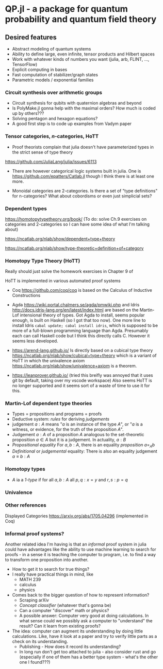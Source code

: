# QP.jl - a package for quantum probability and quantum field theory

## Desired features
- Abstract modeling of quantum systems
- Ability to define large, even infinite, tensor products and Hilbert spaces
- Work with whatever kinds of numbers you want (julia, arb, FLINT, ..., TensorFlow)
- Explicit computing in bases 
- Fast computation of stabilizer/graph states 
- Parametric models / exponential families


### Circuit synthesis over arithmetic groups
- Circuit synthesis for qubits with quaternion algebras and beyond
- Is PolyMake.jl gonna help with the maximal orders?  How much is coded up by others???
- Solving pentagon and hexagon equations?
- A good first step is to code up examples from Vadym paper

### Tensor categories, $n$-categories, HoTT
- Proof theorists complain that julia doesn't have parameterized types in the strict sense of type theory

https://github.com/JuliaLang/julia/issues/6113

- There are however categorical logic systems built in julia.  One is 
https://github.com/epatters/Catlab.jl though I think there is at least one more.

- Monoidal categories are 2-categories.  Is there a set of "type definitions" for n-categories?  What about cobordisms or even just simplicial sets?

### Dependent types

https://homotopytypetheory.org/book/ (To do: solve Ch.9 exercises on categories and 2-categories so I can have some idea of what I'm talking about)

https://ncatlab.org/nlab/show/dependent+type+theory

https://ncatlab.org/nlab/show/type-theoretic+definition+of+category

### Homotopy Type Theory (HoTT)

Really should just solve the homework exercises in Chapter 9 of

HoTT is implemented in various automated proof systems

- Coq https://github.com/coq/coq is based on the Calculus of Inductive Constructions

- Agda https://wiki.portal.chalmers.se/agda/pmwiki.php and Idris  http://docs.idris-lang.org/en/latest/index.html are based on the Martin-Lof intensional theory of types.  Got Agda to install, seems popular enough, is built on Haskell (so I got that too now).  One more line to install Idris  ```cabal update; cabal install idris```,  which is supposed to be more of a full-blown programming language than Agda.  Presumably each can call Haskell code but I think this directly calls C.  However it seems less developed.

- https://arend-lang.github.io/ Is directly based on a cubical type theory https://ncatlab.org/nlab/show/cubical+type+theory which is a variant of HoTT in which the univalence axiom https://ncatlab.org/nlab/show/univalence+axiom is a theorem.

- https://leanprover.github.io/ (tried this breifly was annoyed that it uses git by default, taking over my vscode workspace)  Also seems HoTT is no longer supported and it seems sort of a waste of time to use it for this. 

### Martin-Lof dependent type theories
- Types = propositions and programs = proofs
- Deductive system: *rules* for deriving *judgements*
- judgement $a:A$ means "$a$ is an instance of the type $A$", or 
"$a$ is a witness, or evidence, for the truth of the proposition $A$". 
- Judgement $a:A$ of a proposition $A$ analogous to the set-theoretic proposition $a \in A$ but it is a judgement.  In actuality, $a:B$
- *Propositional equality* For $a,b:A$, there is an equality *proposition* $a=_Ab$
- *Definitional* or *judgemental* equality: There is also an equality judgement $a \equiv b :A$ 

### Homotopy types
- $A$ ia a *1-type* if for all $a,b:A$ all $p,q:x=y$ and $r,s:p=q$

### Univalence

### Other references

Displayed Categories https://arxiv.org/abs/1705.04296 (implemented in Coq)

### Informal proof systems?

Another related idea I'm having is that an *informal* proof system in julia could have advantages like the ability to use machine learning to search for proofs - in a sense it is teaching the computer to program, i.e. to find a way to transform one proposition into another. 

- How to get it to search for true things?  
- I really have practical things in mind, like 
  - MATH 239
  - calculus
  - physics
- Comes back to the bigger question of how to represent information?
  - Scraping arXiv 
  - *Concept classifier* (whatever that's gonna be)
  - Can a computer "discover" math or physics?
  - A possible answer: Computer very good at doing calculations.  In what sense could we possibly ask a computer to "understand" the result?  Can it learn from existing proofs?
- The idea: computer can augment its understanding by doing little calculations.  Like, have it look at a paper and try to verify little parts as a check on its understanding.  
  - Publishing - How does it record its understanding?
  - In long run don't get too attached to julia - also consider rust and go (especially if one of them has a better type system - what's the other one I found???)








